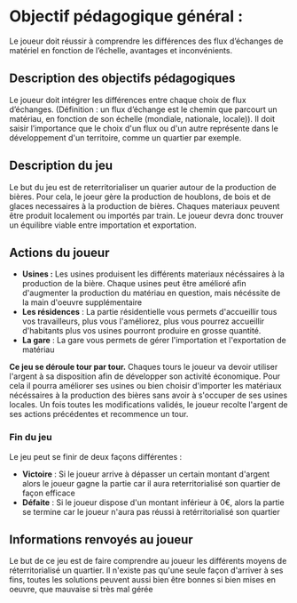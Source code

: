 # Objectif pédagogique général : 
Le joueur doit réussir à comprendre les différences des flux d’échanges de matériel en fonction de l’échelle, avantages et inconvénients.

## Description des objectifs pédagogiques
Le joueur doit intégrer les différences entre chaque choix de flux d’échanges.
(Définition : un flux d’échange est le chemin que parcourt un matériau, en fonction de son échelle (mondiale, nationale, locale)).
Il doit saisir l’importance que le choix d'un flux ou d'un autre représente dans le développement d'un territoire, comme un quartier par exemple.

## Description du jeu
Le but du jeu est de reterritorialiser un quarier autour de la production de bières. Pour cela, le joeur gère la production de houblons, de bois et de glaces necessaires à la production de bières. Chaques materiaux peuvent être produit localement ou importés par train. Le joueur devra donc trouver un équilibre viable entre importation et exportation.

## Actions du joueur
- **Usines :** Les usines produisent les différents materiaux nécéssaires à la production de la bière. Chaque usines peut être amélioré afin d'augmenter la production du matériau en question, mais nécéssite de la main d'oeuvre supplémentaire
- **Les résidences** : La partie résidentielle vous permets d'accueillir tous vos travailleurs, plus vous l'améliorez, plus vous pourrez accueillir d'habitants plus vos usines pourront produire en grosse quantité.
- **La gare** : La gare vous permets de gérer l'importation et l'exportation de matériau

**Ce jeu se déroule tour par tour.** Chaques tours le joueur va devoir utiliser l'argent à sa disposition afin de développer son activité économique. Pour cela il pourra améliorer ses usines ou bien choisir d'importer les matériaux nécéssaires à la production des bières sans avoir à s'occuper de ses usines locales.
Un fois toutes les modifications validés, le joueur recolte l'argent de ses actions précédentes et recommence un tour.

### Fin du jeu
Le jeu peut se finir de deux façons différentes : 
- **Victoire** : Si le joueur arrive à dépasser un certain montant d'argent alors le joueur gagne la partie car il aura reterritorialisé son quartier de façon efficace
- **Défaite** : Si le joueur dispose d'un montant inférieur à 0€, alors la partie se termine car le joueur n'aura pas réussi à retérritorialisé son quartier

## Informations renvoyés au joueur
Le but de ce jeu est de faire comprendre au joueur les différents moyens de réterritorialisé un quartier. Il n'existe pas qu'une seule façon d'arriver à ses fins, toutes les solutions peuvent aussi bien être bonnes si bien mises en oeuvre, que mauvaise si très mal gérée
